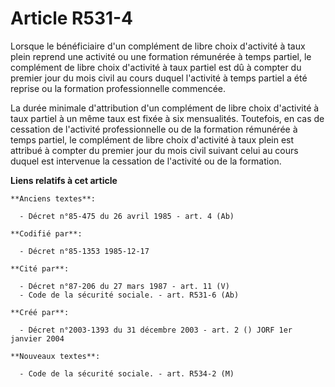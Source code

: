 # Article R531-4

Lorsque le bénéficiaire d'un complément de libre choix d'activité à taux plein reprend une activité ou une formation
rémunérée à temps partiel, le complément de libre choix d'activité à taux partiel est dû à compter du premier jour du mois
civil au cours duquel l'activité à temps partiel a été reprise ou la formation professionnelle commencée.

La durée minimale d'attribution d'un complément de libre choix d'activité à taux partiel à un même taux est fixée à six
mensualités. Toutefois, en cas de cessation de l'activité professionnelle ou de la formation rémunérée à temps partiel, le
complément de libre choix d'activité à taux plein est attribué à compter du premier jour du mois civil suivant celui au cours
duquel est intervenue la cessation de l'activité ou de la formation.

**Liens relatifs à cet article**

	**Anciens textes**:

	  - Décret n°85-475 du 26 avril 1985 - art. 4 (Ab)

	**Codifié par**:

	  - Décret n°85-1353 1985-12-17

	**Cité par**:

	  - Décret n°87-206 du 27 mars 1987 - art. 11 (V)
	  - Code de la sécurité sociale. - art. R531-6 (Ab)

	**Créé par**:

	  - Décret n°2003-1393 du 31 décembre 2003 - art. 2 () JORF 1er janvier 2004

	**Nouveaux textes**:

	  - Code de la sécurité sociale. - art. R534-2 (M)
